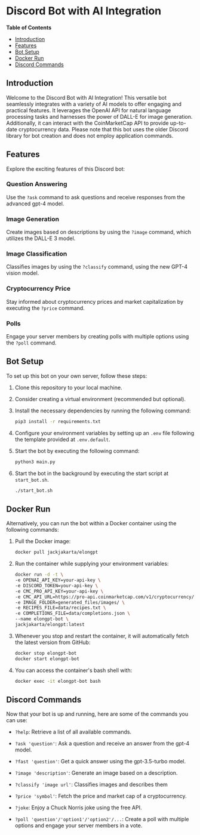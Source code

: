 # Discord Bot with AI Integration

**Table of Contents**
- [Introduction](#introduction)
- [Features](#features)
- [Bot Setup](#bot-setup)
- [Docker Run](#docker-run)
- [Discord Commands](#discord-commands)

## Introduction

Welcome to the Discord Bot with AI Integration! This versatile bot seamlessly integrates with a variety of AI models to offer engaging and practical features. It leverages the OpenAI API for natural language processing tasks and harnesses the power of DALL-E for image generation. Additionally, it can interact with the CoinMarketCap API to provide up-to-date cryptocurrency data. Please note that this bot uses the older Discord library for bot creation and does not employ application commands.

## Features

Explore the exciting features of this Discord bot:

### Question Answering

Use the `?ask` command to ask questions and receive responses from the advanced gpt-4 model.

### Image Generation

Create images based on descriptions by using the `?image` command, which utilizes the DALL-E 3 model.

### Image Classification

Classifies images by using the `?classify` command, using the new GPT-4 vision model.

### Cryptocurrency Price

Stay informed about cryptocurrency prices and market capitalization by executing the `?price` command.

### Polls

Engage your server members by creating polls with multiple options using the `?poll` command.

## Bot Setup

To set up this bot on your own server, follow these steps:

1. Clone this repository to your local machine.

2. Consider creating a virtual environment (recommended but optional).

3. Install the necessary dependencies by running the following command:

    ```bash
    pip3 install -r requirements.txt
    ```

4. Configure your environment variables by setting up an `.env` file following the template provided at `.env.default`.

5. Start the bot by executing the following command:

    ```bash
    python3 main.py
    ```

6. Start the bot in the background by executing the start script at `start_bot.sh`.

   ```bash
   ./start_bot.sh
   ```

## Docker Run

Alternatively, you can run the bot within a Docker container using the following commands:

1. Pull the Docker image:

    ```bash
    docker pull jackjakarta/elongpt
    ```

2. Run the container while supplying your environment variables:

    ```bash
    docker run -d -t \
    -e OPENAI_API_KEY=your-api-key \
    -e DISCORD_TOKEN=your-api-key \
    -e CMC_PRO_API_KEY=your-api-key \
    -e CMC_API_URL=https://pro-api.coinmarketcap.com/v1/cryptocurrency/quotes/latest \
    -e IMAGE_FOLDER=generated_files/images/ \
    -e RECIPES_FILE=data/recipes.txt \
    -e COMPLETIONS_FILE=data/completions.json \
    --name elongpt-bot \
    jackjakarta/elongpt:latest
    ```

3. Whenever you stop and restart the container, it will automatically fetch the latest version from GitHub:

    ```bash
    docker stop elongpt-bot
    docker start elongpt-bot
    ```

4. You can access the container's bash shell with:

    ```bash
    docker exec -it elongpt-bot bash
    ```

## Discord Commands

Now that your bot is up and running, here are some of the commands you can use:

- `?help`: Retrieve a list of all available commands.

- `?ask 'question'`: Ask a question and receive an answer from the gpt-4 model.

- `?fast 'question'`: Get a quick answer using the gpt-3.5-turbo model.

- `?image 'description'`: Generate an image based on a description.

- `?classify 'image url'`: Classifies images and describes them

- `?price 'symbol'`: Fetch the price and market cap of a cryptocurrency.

- `?joke`: Enjoy a Chuck Norris joke using the free API.

- `?poll 'question'/'option1'/'option2'/...`: Create a poll with multiple options and engage your server members in a vote.
